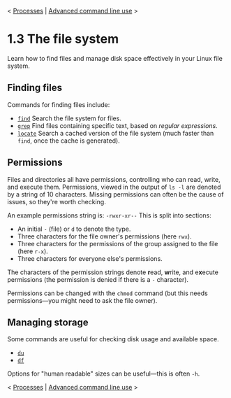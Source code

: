 < [Processes](./1_2_Processes.md) | [Advanced command line use](./1_4_AdvancedUse.md) >

# 1.3 The file system
Learn how to find files and manage disk space effectively in your Linux file system.

## Finding files
Commands for finding files include:
- [`find`](https://tldr.inbrowser.app/pages/common/find) Search the file system for files.
- [`grep`](https://tldr.inbrowser.app/pages/common/find) Find files containing specific text, based on *regular expressions*.
- [`locate`](https://tldr.inbrowser.app/pages/common/pwd) Search a cached version of the file system (much faster than `find`, once the cache is generated).

## Permissions
Files and directories all have permissions, controlling who can read, write, and execute them.
Permissions, viewed in the output of `ls -l` are denoted by a string of 10 characters.
Missing permissions can often be the cause of issues, so they're worth checking.

An example permissions string is:
```-rwxr-xr--```
This is split into sections:
  - An initial `-` (file) or `d` to denote the type.
  - Three characters for the file owner's permissions (here `rwx`).
  - Three characters for the permissions of the group assigned to the file (here `r-x`).
  - Three characters for everyone else's permissions.

The characters of the permission strings denote **r**ead, **w**rite, and e**x**ecute permissions (the permission is denied if there is a `-` character).

Permissions can be changed with the `chmod` command (but this needs permissions—you might need to ask the file owner).

## Managing storage
Some commands are useful for checking disk usage and available space.
- [`du`](https://tldr.inbrowser.app/pages/common/du)
- [`df`](https://tldr.inbrowser.app/pages/common/df)

Options for "human readable" sizes can be useful—this is often `-h`.


< [Processes](./1_2_Processes.md) | [Advanced command line use](./1_4_AdvancedUse.md) >
